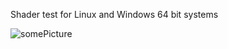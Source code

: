 Shader test for Linux and Windows 64 bit systems

   ![somePicture](https://github.com/user-attachments/assets/eea4b76a-3dcd-4362-9c51-770a17282ba0)
